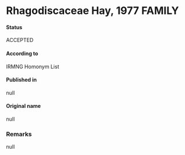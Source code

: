 Rhagodiscaceae Hay, 1977 FAMILY
=======

#### Status
ACCEPTED

#### According to
IRMNG Homonym List

#### Published in
null

#### Original name
null

### Remarks
null